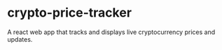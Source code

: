 # crypto-price-tracker
A react web app that tracks and displays live cryptocurrency prices and updates.
